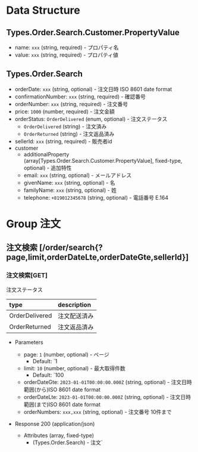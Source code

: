 # Data Structure

## Types.Order.Search.Customer.PropertyValue

-   name: `xxx` (string, required) - プロパティ名
-   value: `xxx` (string, required) - プロパティ値

## Types.Order.Search

-   orderDate: `xxx` (string, optional) - 注文日時 ISO 8601 date format
-   confirmationNumber: `xxx` (string, required) - 確認番号
-   orderNumber: `xxx` (string, required) - 注文番号
-   price: `1000` (number, required) - 注文金額
-   orderStatus: `OrderDelivered` (enum, optional) - 注文ステータス
    -   `OrderDelivered` (string) - 注文済み
    -   `OrderReturned` (string) - 注文返品済み
-   sellerId: `xxx` (string, required) - 販売者id
-   customer
    -   additionalProperty (array[Types.Order.Search.Customer.PropertyValue], fixed-type, optional) - 追加特性
    -   email: `xxx` (string, optional) - メールアドレス
    -   givenName: `xxx` (string, optional) - 名
    -   familyName: `xxx` (string, optional) - 姓
    -   telephone: `+819012345678` (string, optional) - 電話番号 E.164

# Group 注文

## 注文検索 [/order/search{?page,limit,orderDateLte,orderDateGte,sellerId}]

### 注文検索[GET]

注文ステータス

| type           | description  |
| :------------- | :----------- |
| OrderDelivered | 注文配送済み |
| OrderReturned  | 注文返品済み |

-   Parameters

    -   page: `1` (number, optional) - ページ
        -   Default: `1
    -   limit: `10` (number, optional) - 最大取得件数
        -   Default: `100
    -   orderDateGte: `2023-01-01T00:00:00.000Z` (string, optional) - 注文日時範囲(から)ISO 8601 date format
    -   orderDateLte: `2023-01-01T00:00:00.000Z` (string, optional) - 注文日時範囲(まで)ISO 8601 date format
    -   orderNumbers: `xxx,xxx` (string, optional) - 注文番号 10件まで

-   Response 200 (application/json)

    -   Attributes (array, fixed-type)
        -   (Types.Order.Search) - 注文`

<!-- include(../../../response/400.md) -->
